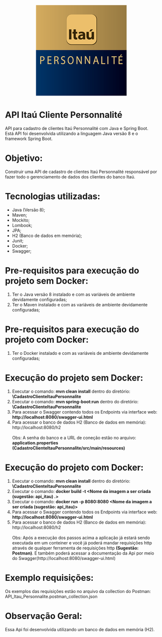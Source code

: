 <h1 align="center">
    <img alt="ItauPersonnalite" title="#ItauPersonnalite" src="./logo_itau_personnalite.png" />
</h1>


# API Itaú Cliente Personnalité
API para cadastro de clientes Itaú Personnalité com Java e Spring Boot. Está API foi desenvolvida utilizando a linguagem Java versão 8 e o framework Spring Boot.

# Objetivo:
Construir uma API de cadastro de clientes Itaú Personnalité responsável por fazer todo o gerenciamento de dados dos clientes do banco Itaú.

# Tecnologias utilizadas: 
* Java (Versão 8); 
* Maven;
* Mockito;
* Lombook;
* JPA;
* H2 (Banco de dados em memória);
* Junit;
* Docker;
* Swagger;

# Pre-requisitos para execução do projeto sem Docker:
1. Ter o Java versão 8 instalado e com as variáveis de ambiente devidamente configuradas;
2. Ter o Maven instalado e com as variáveis de ambiente devidamente configuradas;

# Pre-requisitos para execução do projeto com Docker:
1. Ter o Docker instalado e com as variáveis de ambiente devidamente configuradas;

# Execução do projeto sem Docker:
1. Executar o comando: <b>mvn clean install</b> dentro do diretório: <b>\CadastroClienteItauPersonnalite</b>
2. Executar o comando: <b>mvn spring-boot:run</b> dentro do diretório: <b>\CadastroClienteItauPersonnalite</b>
3. Para acessar o Swagger contendo todos os Endpoints via interface web: <b>http://localhost:8080/swagger-ui.html</b>
4. Para acessar o banco de dados H2 (Banco de dados em memória): http://localhost:8080/h2
<br></br>
Obs: A senha do banco e a URL de coneção estão no arquivo: <b>application.properties (CadastroClienteItauPersonnalite/src/main/resources)</b>

# Execução do projeto com Docker:
1. Executar o comando: <b>mvn clean install</b> dentro do diretório: <b>\CadastroClienteItauPersonnalite</b>
2. Executar o comando: <b>docker build -t <Nome da imagem a ser criada (sugestão: api_itau) .></b>
3. Executar o comando: <b>docker run -p 8080:8080 <Nome da imagem a ser criada (sugestão: api_itau)></b>
4. Para acessar o Swagger contendo todos os Endpoints via interface web: <b>http://localhost:8080/swagger-ui.html</b>
5. Para acessar o banco de dados H2 (Banco de dados em memória): http://localhost:8080/h2
<br></br>
Obs: Após a execução dos passos acima a aplicação já estará sendo executada em um conteiner e você já poderá mandar requisições http através de qualquer
ferramenta de requisições http <b>(Sugestão: Postman)</b>. E também poderá acessar a documentação da Api por meio do Swagger(http://localhost:8080/swagger-ui.html)

# Exemplo requisições:
Os exemplos das requisições estão no arquivo da collection do Postman: API_Itau_Personnalite.postman_collection.json

# Observação Geral:
Essa Api foi desenvolvida utilizando um banco de dados em memória (H2).


